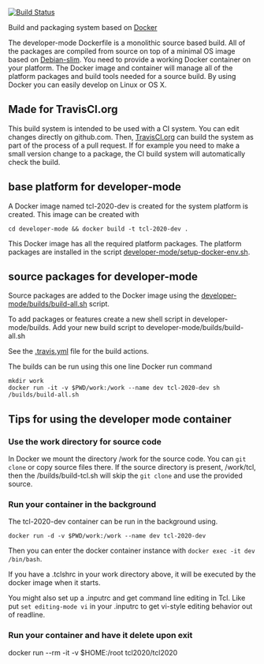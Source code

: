 [![Build Status](https://travis-ci.org/tcl2020/dockerfiles.svg?branch=master)](https://travis-ci.org/tcl2020/dockerfiles)

Build and packaging system based on [Docker](http://docker.org)

The developer-mode Dockerfile is a monolithic source based build.
All of the packages are compiled from source on top of a minimal
OS image based on [Debian-slim](https://hub.docker.com/_/debian/).
You need to provide a working Docker container on your platform.
The Docker image and container will manage all of the platform packages and build tools needed
for a source build.
By using Docker you can easily develop on Linux or OS X.

## Made for TravisCI.org
This build system is intended to be used with a CI system.
You can edit changes directly on github.com.
Then, [TravisCI.org](http://travisci.org) can build the system as part of the process of a pull request.
If for example you need to make a small version change to a package, the CI build system will automatically
check the build.

## base platform for developer-mode

A Docker image named tcl-2020-dev is created for the system platform is created.
This image can be created with

```cd developer-mode && docker build -t tcl-2020-dev .```

This Docker image has all the required platform packages.
The platform packages are installed in the script [developer-mode/setup-docker-env.sh](developer-mode/setup-docker-env.sh).

## source packages for developer-mode

Source packages are added to the Docker image using
the [developer-mode/builds/build-all.sh](developer-mode/builds/build-all.sh) script.

To add packages or features create a new shell script in developer-mode/builds.
Add your new build script to developer-mode/builds/build-all.sh

See the [.travis.yml](.travis.yml) file for the build actions.

The builds can be run using this one line Docker run command

```
mkdir work
docker run -it -v $PWD/work:/work --name dev tcl-2020-dev sh /builds/build-all.sh
```

## Tips for using the developer mode container

### Use the work directory for source code

In Docker we mount the directory /work for the source code.
You can ```git clone``` or copy source files there.
If the source directory is present, /work/tcl, then the /builds/build-tcl.sh will skip the ```git clone```
and use the provided source.

### Run your container in the background

The tcl-2020-dev container can be run in the background using.

```
docker run -d -v $PWD/work:/work --name dev tcl-2020-dev
```

Then you can enter the docker container instance with ```docker exec -it dev /bin/bash```.

If you have a .tclshrc in your work directory above, it will be executed by the docker image when it starts.

You might also set up a .inputrc and get command line editing in Tcl.  Like put `set editing-mode vi` in your .inputrc to get vi-style editing behavior out of readline.

### Run your container and have it delete upon exit

docker run --rm -it -v $HOME:/root tcl2020/tcl2020


